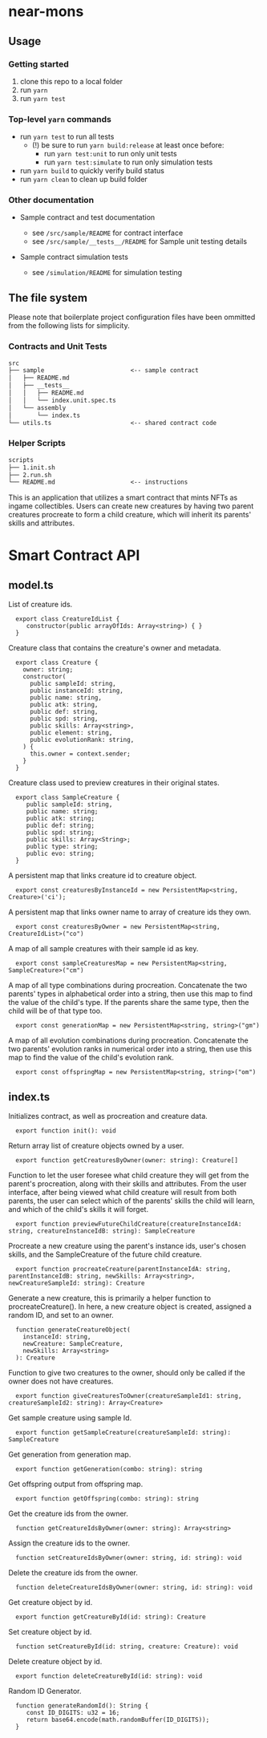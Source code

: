 # near-mons

## Usage

### Getting started

1. clone this repo to a local folder
2. run `yarn`
3. run `yarn test`

### Top-level `yarn` commands

- run `yarn test` to run all tests
  - (!) be sure to run `yarn build:release` at least once before:
    - run `yarn test:unit` to run only unit tests
    - run `yarn test:simulate` to run only simulation tests
- run `yarn build` to quickly verify build status
- run `yarn clean` to clean up build folder

### Other documentation

- Sample contract and test documentation
  - see `/src/sample/README` for contract interface
  - see `/src/sample/__tests__/README` for Sample unit testing details

- Sample contract simulation tests
  - see `/simulation/README` for simulation testing


## The file system

Please note that boilerplate project configuration files have been ommitted from the following lists for simplicity.

### Contracts and Unit Tests

```txt
src
├── sample                        <-- sample contract
│   ├── README.md
│   ├── __tests__
│   │   ├── README.md
│   │   └── index.unit.spec.ts
│   └── assembly
│       └── index.ts
└── utils.ts                      <-- shared contract code
```

### Helper Scripts

```txt
scripts
├── 1.init.sh
├── 2.run.sh
└── README.md                     <-- instructions
```

This is an application that utilizes a smart contract that mints NFTs as ingame collectibles. Users can create new creatures by having two parent creatures procreate to form a child creature, which will inherit its parents' skills and attributes.

Smart Contract API
=====================

model.ts
----------

   List of creature ids.

      export class CreatureIdList {
         constructor(public arrayOfIds: Array<string>) { }
      }

   Creature class that contains the creature's owner and metadata.

      export class Creature {
        owner: string;
        constructor(
          public sampleId: string,
          public instanceId: string,
          public name: string,
          public atk: string,
          public def: string,
          public spd: string,
          public skills: Array<string>,
          public element: string,
          public evolutionRank: string,
        ) {
          this.owner = context.sender;
        }
      }

   Creature class used to preview creatures in their original states.

      export class SampleCreature {
         public sampleId: string,
         public name: string;
         public atk: string;
         public def: string;
         public spd: string;
         public skills: Array<String>;
         public type: string;
         public evo: string;
      }

   A persistent map that links creature id to creature object.

      export const creaturesByInstanceId = new PersistentMap<string, Creature>('ci');

   A persistent map that links owner name to array of creature ids they own.
         
      export const creaturesByOwner = new PersistentMap<string, CreatureIdList>("co")

   A map of all sample creatures with their sample id as key.

      export const sampleCreaturesMap = new PersistentMap<string, SampleCreature>("cm")

   A map of all type combinations during procreation. Concatenate the two parents' types in alphabetical order into a string, then use this map to find the value of the child's type. If the parents share the same type, then the child will be of that type too.

      export const generationMap = new PersistentMap<string, string>("gm")

   A map of all evolution combinations during procreation. Concatenate the two parents' evolution ranks in numerical order into a string, then use this map to find the value of the child's evolution rank.

      export const offspringMap = new PersistentMap<string, string>("om")
   
index.ts
----------

   Initializes contract, as well as procreation and creature data.

      export function init(): void

   Return array list of creature objects owned by a user.

      export function getCreaturesByOwner(owner: string): Creature[]

   Function to let the user foresee what child creature they will get from the parent's procreation, along with their skills and attributes. From the user interface, after being viewed what child creature will result from both parents, the user can select which of the parents' skills the child will learn, and which of the child's skills it will forget.

      export function previewFutureChildCreature(creatureInstanceIdA: string, creatureInstanceIdB: string): SampleCreature
      
   Procreate a new creature using the parent's instance ids, user's chosen skills, and the SampleCreature of the future child creature.

      export function procreateCreature(parentInstanceIdA: string, parentInstanceIdB: string, newSkills: Array<string>, newCreatureSampleId: string): Creature
   
   Generate a new creature, this is primarily a helper function to procreateCreature(). In here, a new creature object is created, assigned a random ID, and set to an owner.

      function generateCreatureObject(
        instanceId: string,
        newCreature: SampleCreature,
        newSkills: Array<string>
      ): Creature

   Function to give two creatures to the owner, should only be called if the owner does not have creatures.

      export function giveCreaturesToOwner(creatureSampleId1: string, creatureSampleId2: string): Array<Creature>

   Get sample creature using sample Id.

      export function getSampleCreature(creatureSampleId: string): SampleCreature

   Get generation from generation map.

      export function getGeneration(combo: string): string

   Get offspring output from offspring map.

      export function getOffspring(combo: string): string

   Get the creature ids from the owner.

      function getCreatureIdsByOwner(owner: string): Array<string>

   Assign the creature ids to the owner.

      function setCreatureIdsByOwner(owner: string, id: string): void

   Delete the creature ids from the owner.

      function deleteCreatureIdsByOwner(owner: string, id: string): void

   Get creature object by id.

      export function getCreatureById(id: string): Creature

   Set creature object by id.

      function setCreatureById(id: string, creature: Creature): void

   Delete creature object by id.

      export function deleteCreatureById(id: string): void

   Random ID Generator.

      function generateRandomId(): String {
         const ID_DIGITS: u32 = 16;
         return base64.encode(math.randomBuffer(ID_DIGITS));
      }
